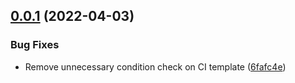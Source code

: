 ## [0.0.1](https://github.com/nandenjin/mrm-preset/compare/v0.0.0...v0.0.1) (2022-04-03)


### Bug Fixes

* Remove unnecessary condition check on CI template ([6fafc4e](https://github.com/nandenjin/mrm-preset/commit/6fafc4ed24799a83edc3f9614a108f4f0b2c7357))



